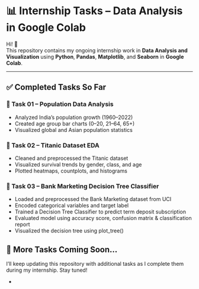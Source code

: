 # 📊 Internship Tasks – Data Analysis in Google Colab

Hi! 👋  
This repository contains my ongoing internship work in **Data Analysis and Visualization** using **Python**, **Pandas**, **Matplotlib**, and **Seaborn** in **Google Colab**.

---

## ✅ Completed Tasks So Far

### 🔹 Task 01 – Population Data Analysis
- Analyzed India’s population growth (1960–2022)
- Created age group bar charts (0–20, 21–64, 65+)
- Visualized global and Asian population statistics

### 🔹 Task 02 – Titanic Dataset EDA
- Cleaned and preprocessed the Titanic dataset
- Visualized survival trends by gender, class, and age
- Plotted heatmaps, countplots, and histograms

### 🔹 Task 03 – Bank Marketing Decision Tree Classifier
- Loaded and preprocessed the Bank Marketing dataset from UCI
- Encoded categorical variables and target label
- Trained a Decision Tree Classifier to predict term deposit subscription
- Evaluated model using accuracy score, confusion matrix & classification report
- Visualized the decision tree using plot_tree()


## 🚧 More Tasks Coming Soon...

I’ll keep updating this repository with additional tasks as I complete them during my internship. Stay tuned!

- 

